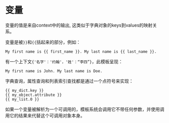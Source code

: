 # 变量

变量的值是来自context中的输出, 这类似于字典对象的keys到values的映射关系。

变量是被`}}`和`{{`括起来的部分，例如：

```
My first name is {{ first_name }}. My last name is {{ last_name }}.
```

有一个上下文`{'名字'：'约翰'，'姓'：“李四”}`，此模板呈现：

```
My first name is John. My last name is Doe.
```

字典查询，属性查询和列表索引查找都是通过一个点符号来实现：

```
{{ my_dict.key }}
{{ my_object.attribute }}
{{ my_list.0 }}
```

如果一个变量被解析为一个可调用的，模板系统会调用它不带任何参数，并使用调用它的结果来代替这个可调用对象本身。

